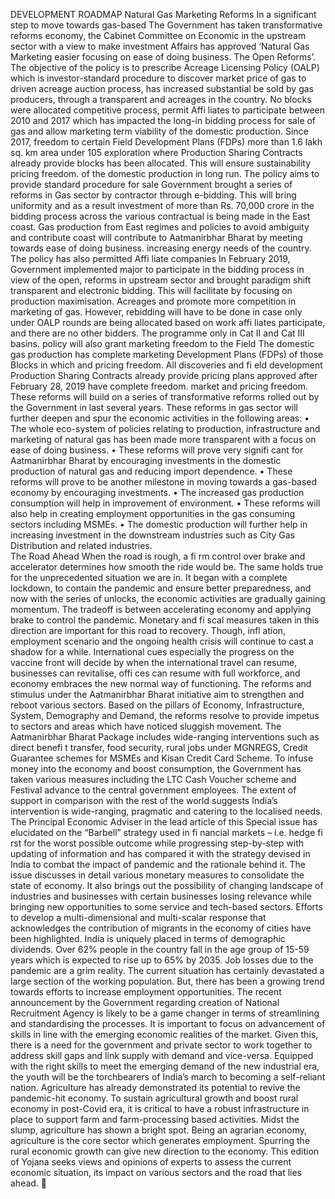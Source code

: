  DEVELOPMENT ROADMAP 
Natural Gas Marketing Reforms
 In a significant step to move towards gas-based The Government has taken transformative reforms economy, the Cabinet Committee on Economic  in the upstream sector with a view to make investment  Affairs has approved ‘Natural Gas Marketing  easier focusing on ease of doing business. The Open Reforms’. The objective of the policy is to prescribe Acreage Licensing Policy (OALP) which is investor-standard procedure to discover market price of gas to driven acreage auction process, has increased substantial  be sold by gas producers, through a transparent and acreages in the country. No blocks were allocated  competitive process, permit Affi liates to participate between 2010 and 2017 which has impacted the long-in bidding process for sale of gas and allow marketing term viability of the domestic production. Since 2017, freedom to certain Field Development Plans (FDPs)  more than 1.6 lakh sq. km area under 105 exploration where Production Sharing Contracts already provide  blocks has been allocated. This will ensure sustainability  pricing freedom.  of the domestic production in long run.  The policy aims to provide standard procedure for sale  Government brought a series of reforms in Gas sector  by contractor through e-bidding. This will bring uniformity and as a result investment of more than Rs. 70,000 crore  in the bidding process across the various contractual is being made in the East coast. Gas production from East  regimes and policies to avoid ambiguity and contribute coast will contribute to Aatmanirbhar Bharat by meeting  towards ease of doing business.  increasing energy needs of the country.  The policy has also permitted Affi liate companies  In February 2019, Government implemented major  to participate in the bidding process in view of the open,  reforms in upstream sector and brought paradigm shift transparent and electronic bidding. This will facilitate by focusing on production maximisation. Acreages  and promote more competition in marketing of gas.  However, rebidding will have to be done in case only  under OALP rounds are being allocated based on work affi liates participate, and there are no other bidders. The programme only in Cat II and Cat III basins.  policy will also grant marketing freedom to the Field The domestic gas production has complete marketing  Development Plans (FDPs) of those Blocks in which  and pricing freedom. All discoveries and fi eld development Production Sharing Contracts already provide pricing  plans approved after February 28, 2019 have complete freedom.  market and pricing freedom.  These reforms will build on a series of transformative reforms rolled out by the Government in last several years.  These reforms in gas sector will further deepen and spur the economic activities in the following areas: • The whole eco-system of policies relating to production, infrastructure and marketing of natural gas has been made more transparent with a focus on ease of doing business.  • These reforms will prove very signifi cant for Aatmanirbhar Bharat by encouraging investments in the domestic production of natural gas and reducing import dependence.  • These reforms will prove to be another milestone in moving towards a gas-based economy by encouraging investments.  • The increased gas production consumption will help in improvement of environment.  • These reforms will also help in creating employment opportunities in the gas consuming sectors including MSMEs.  • The domestic production will further help in increasing investment in the downstream industries such as City Gas Distribution and related industries.  
The Road Ahead
When the road is rough, a fi rm control over brake and accelerator determines how smooth the ride would be. The same holds true for the unprecedented situation we are in. It began with a complete lockdown, to contain the pandemic and ensure better preparedness, and now with the series of unlocks, the economic activities are gradually gaining momentum. The tradeoff is between accelerating economy and applying brake to control the pandemic.  Monetary and fi scal measures taken in this direction are important for this road to recovery. Though, infl ation, employment scenario and the ongoing health crisis will continue to cast a shadow for a while. International cues especially the progress on the vaccine front will decide by when the international travel can resume, businesses can revitalise, offi ces can resume with full workforce, and economy embraces the new normal way of functioning.  The reforms and stimulus under the Aatmanirbhar Bharat initiative aim to strengthen and reboot various sectors. Based on the pillars of Economy, Infrastructure, System, Demography and Demand, the reforms resolve to provide impetus to sectors and areas which have noticed sluggish movement. The Aatmanirbhar Bharat Package includes wide-ranging interventions such as direct benefi t transfer, food security, rural jobs under MGNREGS, Credit Guarantee schemes for MSMEs and Kisan Credit Card Scheme. To infuse money into the economy and boost consumption, the Government has taken various measures including the LTC Cash Voucher scheme and Festival advance to the central government employees. The extent of support in comparison with the rest of the world suggests India’s intervention is wide-ranging, pragmatic and catering to the localised needs.  The Principal Economic Adviser in the lead article of this Special issue has elucidated on the “Barbell” strategy used in fi nancial markets – i.e. hedge fi rst for the worst possible outcome while progressing step-by-step with updating of information and has compared it with the strategy devised in India to combat the impact of pandemic and the rationale behind it. The issue discusses in detail various monetary measures to consolidate the state of economy.  It also brings out the possibility of changing landscape of industries and businesses with certain businesses losing relevance while bringing new opportunities to some service and tech-based sectors. Efforts to develop a multi-dimensional and multi-scalar response that acknowledges the contribution of migrants in the economy of cities have been highlighted.  India is uniquely placed in terms of demographic dividends. Over 62% people in the country fall in the age group of 15-59 years which is expected to rise up to 65% by 2035. Job losses due to the pandemic are a grim reality. The current situation has certainly devastated a large section of the working population. But, there has been a growing trend towards efforts to increase employment opportunities. The recent announcement by the Government regarding creation of National Recruitment Agency is likely to be a game changer in terms of streamlining and standardising the processes. It is important to focus on advancement of skills in line with the emerging economic realities of the market. Given this, there is a need for the government and private sector to work together to address skill gaps and link supply with demand and vice-versa.  Equipped with the right skills to meet the emerging demand of the new industrial era, the youth will be the torchbearers of India’s march to becoming a self-reliant nation.  Agriculture has already demonstrated its potential to revive the pandemic-hit economy. To sustain agricultural growth and boost rural economy in post-Covid era, it is critical to have a robust infrastructure in place to support farm and farm-processing based activities. Midst the slump, agriculture has shown a bright spot. Being an agrarian economy, agriculture is the core sector which generates employment. Spurring the rural economic growth can give new direction to the economy.  This edition of Yojana seeks views and opinions of experts to assess the current economic situation, its impact on various sectors and the road that lies ahead.   
